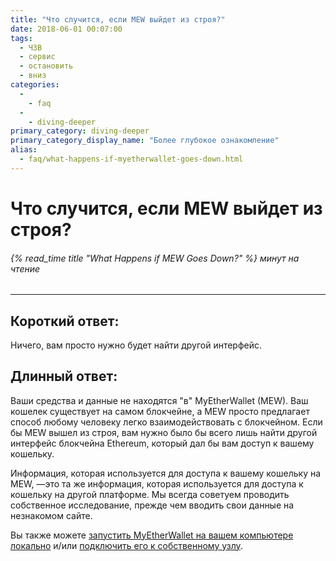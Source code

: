 ```yaml
---
title: "Что случится, если MEW выйдет из строя?"
date: 2018-06-01 00:07:00
tags:
  - ЧЗВ
  - сервис
  - остановить
  - вниз
categories:
  - 
    - faq
  - 
    - diving-deeper
primary_category: diving-deeper
primary_category_display_name: "Более глубокое ознакомление"
alias:
  - faq/what-happens-if-myetherwallet-goes-down.html
---
```


# __Что случится, если MEW выйдет из строя?__
###### {% read_time title "What Happens if MEW Goes Down?" %} минут на чтение
***

## __Короткий ответ:__
Ничего, вам просто нужно будет найти другой интерфейс.

## __Длинный ответ:__
Ваши средства и данные не находятся "в" MyEtherWallet (MEW). Ваш кошелек существует на самом блокчейне, а MEW просто предлагает способ любому человеку легко взаимодействовать с блокчейном. Если бы MEW вышел из строя, вам нужно было бы всего лишь найти другой интерфейс блокчейна Ethereum, который дал бы вам доступ к вашему кошельку.

Информация, которая используется для доступа к вашему кошельку на MEW, —это та же информация, которая используется для доступа к кошельку на другой платформе. Мы всегда советуем проводить собственное исследование, прежде чем вводить свои данные на незнакомом сайте.

Вы также можете [запустить MyEtherWallet на вашем компьютере локально](/@@@@@@/networks-and-nodes/unable-to-connect-to-custom-node/) и/или [подключить его к собственному узлу](/@@@@@@/networks-and-nodes/unable-to-connect-to-custom-node/).